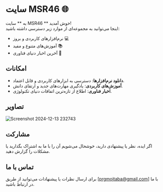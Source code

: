 # سایت MSR46 🌐  

به ** سایت MSR46 ** خوش آمدید!  
اینجا می‌توانید به مجموعه‌ای از موارد زیر دسترسی داشته باشید:  
- نرم‌افزارهای کاربردی و بروز 💻  
- آموزش‌های متنوع و مفید 📚  
- آخرین اخبار دنیای فناوری 📰  

## امکانات  
- **دانلود نرم‌افزارها**: دسترسی به ابزارهای کاربردی و قابل اعتماد.  
- **آموزش‌های کاربردی**: یادگیری مهارت‌های جدید و ارتقای دانش.  
- **اخبار فناوری**: اطلاع از تازه‌ترین اتفاقات دنیای تکنولوژی.

## تصاویر
![Screenshot 2024-12-13 232743](https://github.com/user-attachments/assets/2f0e8f98-85d8-47d3-b608-31e26a0c37e6)

## مشارکت
اگر ایده، نظر یا پیشنهادی دارید، خوشحال می‌شویم آن را با ما به اشتراک بگذارید یا مشکلات را گزارش دهید.

## تماس با ما
برای ارسال نظرات یا پیشنهادات می‌توانید از طریق [prgmojtaba@gmail.com] با ما در ارتباط باشید.
